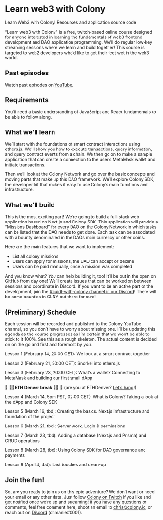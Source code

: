 # Learn web3 with Colony

Learn Web3 with Colony! Resources and application source code

“Learn web3 with Colony" is a free, twitch-based online course designed for anyone interested in learning the fundamentals of web3 frontend development and DAO application programming. We’ll do regular low-key streaming sessions where we learn and build together! This course is targeted to web2 developers who’d like to get their feet wet in the web3 world.

## Past episodes

Watch past episodes on [YouTube](https://www.youtube.com/playlist?list=PLGruKlExlEBf9b7lnzrGggTW_2OYazjdm).

## Requirements

You’ll need a basic understanding of JavaScript and React fundamentals to be able to follow along.

## What we’ll learn

We’ll start with the foundations of smart contract interactions using ethers.js. We'll show you how to execute transactions, query information, and query contract events from a chain. We then go on to make a sample application that can create a connection to the user’s MetaMask wallet and initiate transactions.

Then we’ll look at the Colony Network and go over the basic concepts and moving parts that make up this DAO framework. We’ll explore Colony SDK, the developer kit that makes it easy to use Colony’s main functions and infrastructure.

## What we’ll build

This is the most exciting part! We're going to build a full-stack web application based on Next.js and Colony SDK. This application will provide a “Missions Dashboard” for every DAO on the Colony Network in which tasks can be listed that the DAO needs to get done. Each task can be associated with a bounty denominated in the DAOs main currency or other coins.

Here are the main features that we want to implement:

- List all colony missions
- Users can apply for missions, the DAO can accept or decline
- Users can be paid manually, once a mission was completed

And you know what? *You* can help building it, too! It’ll be out in the open on GitHub from day one! We’ll create issues that can be worked on between sessions and coordinate in Discord. If you want to be an active part of the development, join the [#buidl-with-colony channel in our Discord](https://discord.gg/5wKkCHDY)! There will be some bounties in CLNY out there for sure!

## (Preliminary) Schedule

Each session will be recorded and published to the Colony YouTube channel, so you don’t have to worry about missing one. I’ll be updating this agenda as the course progresses as I’m certain that we won’t be able to stick to it 100%. See this as a rough skeleton. The actual content is decided on on the go and first and foremost by *you*.

Lesson 1 (February 14, 20:00 CET): We look at a smart contract together

Lesson 2 (February 21, 20:00 CET): Snorkel into ethers.js

Lesson 3 (February 23, 20:00 CET): What’s a wallet? Connecting to MetaMask and building our first small dApp

🦄 🍴🥄**ETH Denver break** 🥄🍴 🦄 (are you at ETHDenver? [Let’s hang](https://cal.com/chris-colony/ethdenver)!)

Lesson 4 (March 14, 5pm PST, 02:00 CET): What is Colony? Taking a look at the dApp and Colony SDK

Lesson 5 (March 16, tbd): Creating the basics. Next.js infrastructure and foundation of the project 

Lesson 6 (March 21, tbd): Server work. Login & permissions

Lesson 7 (March 23, tbd): Adding a database (Next.js and Prisma) and CRUD operations

Lesson 8 (March 28, tbd): Using Colony SDK for DAO governance and payments

Lesson 9 (April 4, tbd): Last touches and clean-up

## Join the fun!

So, are you ready to join us on this epic adventure? We don’t want or need your email or any other data. Just follow [Colony on Twitch](https://twitch.tv/JoinColony) if you like and get notified once we’re up and streaming! If you have any questions or comments, feel free comment here, shoot an email to [chris@colony.io](https://www.notion.so/Learn-web3-with-Colony-61c3049de88941c4a28e096fbddd4a82), or reach out on [Discord](https://discord.gg/5wKkCHDY) (chmanie#0001).
